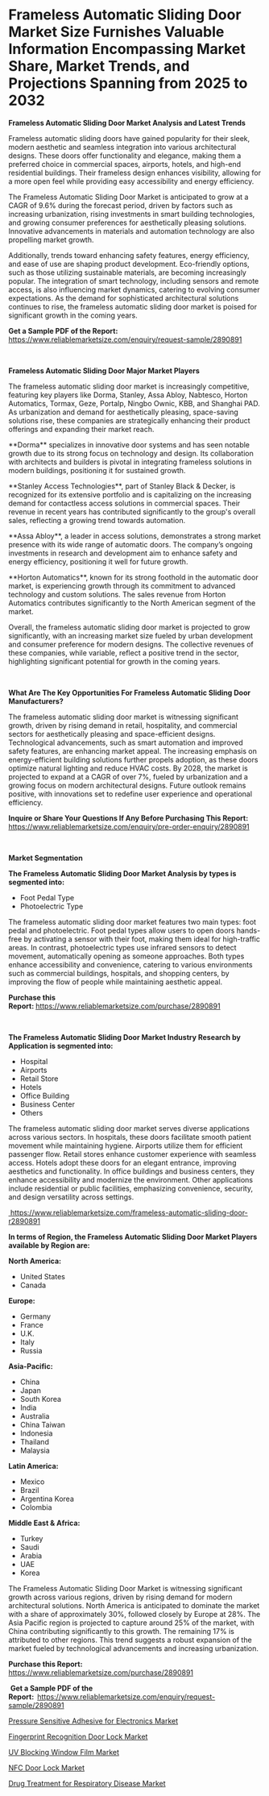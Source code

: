 <p><h1>Frameless Automatic Sliding Door Market Size Furnishes Valuable Information Encompassing Market Share, Market Trends, and Projections Spanning from 2025 to 2032</h1></p><p><strong>Frameless Automatic Sliding Door Market Analysis and Latest Trends</strong></p>
<p><p>Frameless automatic sliding doors have gained popularity for their sleek, modern aesthetic and seamless integration into various architectural designs. These doors offer functionality and elegance, making them a preferred choice in commercial spaces, airports, hotels, and high-end residential buildings. Their frameless design enhances visibility, allowing for a more open feel while providing easy accessibility and energy efficiency.</p><p>The Frameless Automatic Sliding Door Market is anticipated to grow at a CAGR of 9.6% during the forecast period, driven by factors such as increasing urbanization, rising investments in smart building technologies, and growing consumer preferences for aesthetically pleasing solutions. Innovative advancements in materials and automation technology are also propelling market growth. </p><p>Additionally, trends toward enhancing safety features, energy efficiency, and ease of use are shaping product development. Eco-friendly options, such as those utilizing sustainable materials, are becoming increasingly popular. The integration of smart technology, including sensors and remote access, is also influencing market dynamics, catering to evolving consumer expectations. As the demand for sophisticated architectural solutions continues to rise, the frameless automatic sliding door market is poised for significant growth in the coming years.</p></p>
<p><strong>Get a Sample PDF of the Report:&nbsp;</strong> <a href="https://www.reliablemarketsize.com/enquiry/request-sample/2890891?utm_campaign=1143&utm_medium=2&utm_source=Github&utm_content=ia&utm_term=14032025&utm_id=frameless-automatic-sliding-door">https://www.reliablemarketsize.com/enquiry/request-sample/2890891</a></p>
<p>&nbsp;</p>
<p><strong>Frameless Automatic Sliding Door Major Market Players</strong></p>
<p><p>The frameless automatic sliding door market is increasingly competitive, featuring key players like Dorma, Stanley, Assa Abloy, Nabtesco, Horton Automatics, Tormax, Geze, Portalp, Ningbo Ownic, KBB, and Shanghai PAD. As urbanization and demand for aesthetically pleasing, space-saving solutions rise, these companies are strategically enhancing their product offerings and expanding their market reach.</p><p>**Dorma** specializes in innovative door systems and has seen notable growth due to its strong focus on technology and design. Its collaboration with architects and builders is pivotal in integrating frameless solutions in modern buildings, positioning it for sustained growth.</p><p>**Stanley Access Technologies**, part of Stanley Black & Decker, is recognized for its extensive portfolio and is capitalizing on the increasing demand for contactless access solutions in commercial spaces. Their revenue in recent years has contributed significantly to the group's overall sales, reflecting a growing trend towards automation.</p><p>**Assa Abloy**, a leader in access solutions, demonstrates a strong market presence with its wide range of automatic doors. The company’s ongoing investments in research and development aim to enhance safety and energy efficiency, positioning it well for future growth.</p><p>**Horton Automatics**, known for its strong foothold in the automatic door market, is experiencing growth through its commitment to advanced technology and custom solutions. The sales revenue from Horton Automatics contributes significantly to the North American segment of the market.</p><p>Overall, the frameless automatic sliding door market is projected to grow significantly, with an increasing market size fueled by urban development and consumer preference for modern designs. The collective revenues of these companies, while variable, reflect a positive trend in the sector, highlighting significant potential for growth in the coming years.</p></p>
<p>&nbsp;</p>
<p><strong>What Are The Key Opportunities For Frameless Automatic Sliding Door Manufacturers?</strong></p>
<p><p>The frameless automatic sliding door market is witnessing significant growth, driven by rising demand in retail, hospitality, and commercial sectors for aesthetically pleasing and space-efficient designs. Technological advancements, such as smart automation and improved safety features, are enhancing market appeal. The increasing emphasis on energy-efficient building solutions further propels adoption, as these doors optimize natural lighting and reduce HVAC costs. By 2028, the market is projected to expand at a CAGR of over 7%, fueled by urbanization and a growing focus on modern architectural designs. Future outlook remains positive, with innovations set to redefine user experience and operational efficiency.</p></p>
<p><strong>Inquire or Share Your Questions If Any Before Purchasing This Report:</strong> <a href="https://www.reliablemarketsize.com/enquiry/pre-order-enquiry/2890891?utm_campaign=1143&utm_medium=2&utm_source=Github&utm_content=ia&utm_term=14032025&utm_id=frameless-automatic-sliding-door">https://www.reliablemarketsize.com/enquiry/pre-order-enquiry/2890891</a></p>
<p>&nbsp;</p>
<p><strong>Market Segmentation</strong></p>
<p><strong>The Frameless Automatic Sliding Door Market Analysis by types is segmented into:</strong></p>
<p><ul><li> Foot Pedal Type</li><li>Photoelectric Type </li></ul></p>
<p><p>The frameless automatic sliding door market features two main types: foot pedal and photoelectric. Foot pedal types allow users to open doors hands-free by activating a sensor with their foot, making them ideal for high-traffic areas. In contrast, photoelectric types use infrared sensors to detect movement, automatically opening as someone approaches. Both types enhance accessibility and convenience, catering to various environments such as commercial buildings, hospitals, and shopping centers, by improving the flow of people while maintaining aesthetic appeal.</p></p>
<p><strong>Purchase this Report:&nbsp;</strong><a href="https://www.reliablemarketsize.com/purchase/2890891?utm_campaign=1143&utm_medium=2&utm_source=Github&utm_content=ia&utm_term=14032025&utm_id=frameless-automatic-sliding-door">https://www.reliablemarketsize.com/purchase/2890891</a></p>
<p>&nbsp;</p>
<p><strong>The Frameless Automatic Sliding Door Market Industry Research by Application is segmented into:</strong></p>
<p><ul><li> Hospital</li><li>Airports</li><li>Retail Store</li><li>Hotels</li><li>Office Building</li><li>Business Center</li><li>Others </li></ul></p>
<p><p>The frameless automatic sliding door market serves diverse applications across various sectors. In hospitals, these doors facilitate smooth patient movement while maintaining hygiene. Airports utilize them for efficient passenger flow. Retail stores enhance customer experience with seamless access. Hotels adopt these doors for an elegant entrance, improving aesthetics and functionality. In office buildings and business centers, they enhance accessibility and modernize the environment. Other applications include residential or public facilities, emphasizing convenience, security, and design versatility across settings.</p></p>
<p><a href="https://www.reliablemarketsize.com/frameless-automatic-sliding-door-r2890891?utm_campaign=1143&utm_medium=2&utm_source=Github&utm_content=ia&utm_term=14032025&utm_id=frameless-automatic-sliding-door">&nbsp;https://www.reliablemarketsize.com/frameless-automatic-sliding-door-r2890891</a></p>
<p><strong>In terms of Region, the Frameless Automatic Sliding Door Market Players available by Region are:</strong></p>
<p>
    <p> <strong> North America: </strong>
        <ul>
            <li>United States</li>
            <li>Canada</li>
        </ul>
        </p> 
    <p> <strong> Europe: </strong>
        <ul>
            <li>Germany</li>
            <li>France</li>
            <li>U.K.</li>
            <li>Italy</li>
            <li>Russia</li>
        </ul>
        </p> 
    <p> <strong> Asia-Pacific: </strong>
        <ul>
            <li>China</li>
            <li>Japan</li>
            <li>South Korea</li>
            <li>India</li>
            <li>Australia</li>
            <li>China Taiwan</li>
            <li>Indonesia</li>
            <li>Thailand</li>
            <li>Malaysia</li>
        </ul>
        </p> 
    <p> <strong> Latin America: </strong>
        <ul>
            <li>Mexico</li>
            <li>Brazil</li>
            <li>Argentina Korea</li>
            <li>Colombia</li>
        </ul>
        </p> 
    <p> <strong> Middle East & Africa: </strong>
        <ul>
            <li>Turkey</li>
            <li>Saudi</li>
            <li>Arabia</li>
            <li>UAE</li>
            <li>Korea</li>
        </ul>
    </p>
    </p>
<p><p>The Frameless Automatic Sliding Door Market is witnessing significant growth across various regions, driven by rising demand for modern architectural solutions. North America is anticipated to dominate the market with a share of approximately 30%, followed closely by Europe at 28%. The Asia Pacific region is projected to capture around 25% of the market, with China contributing significantly to this growth. The remaining 17% is attributed to other regions. This trend suggests a robust expansion of the market fueled by technological advancements and increasing urbanization.</p></p>
<p><strong>Purchase this Report: </strong><a href="https://www.reliablemarketsize.com/purchase/2890891?utm_campaign=1143&utm_medium=2&utm_source=Github&utm_content=ia&utm_term=14032025&utm_id=frameless-automatic-sliding-door">https://www.reliablemarketsize.com/purchase/2890891</a></p>
<p>&nbsp;<strong>Get a Sample PDF of the Report:&nbsp;&nbsp;</strong><a href="https://www.reliablemarketsize.com/enquiry/request-sample/2890891?utm_campaign=1143&utm_medium=2&utm_source=Github&utm_content=ia&utm_term=14032025&utm_id=frameless-automatic-sliding-door">https://www.reliablemarketsize.com/enquiry/request-sample/2890891</a></p>
<p><strong></strong></p>
<p><p><a href="https://github.com/catlowdarcys/Market-Research-Report-List-1/blob/main/pressure-sensitive-adhesive-for-electronics-market.md?utm_campaign=1143&utm_medium=2&utm_source=Github&utm_content=ia&utm_term=14032025&utm_id=frameless-automatic-sliding-door">Pressure Sensitive Adhesive for Electronics Market</a></p><p><a href="https://github.com/ridchycarlas/Market-Research-Report-List-1/blob/main/fingerprint-recognition-door-lock-market.md?utm_campaign=1143&utm_medium=2&utm_source=Github&utm_content=ia&utm_term=14032025&utm_id=frameless-automatic-sliding-door">Fingerprint Recognition Door Lock Market</a></p><p><a href="https://github.com/fendtdjunawo/Market-Research-Report-List-1/blob/main/uv-blocking-window-film-market.md?utm_campaign=1143&utm_medium=2&utm_source=Github&utm_content=ia&utm_term=14032025&utm_id=frameless-automatic-sliding-door">UV Blocking Window Film Market</a></p><p><a href="https://github.com/hadshpinay/Market-Research-Report-List-1/blob/main/nfc-door-lock-market.md?utm_campaign=1143&utm_medium=2&utm_source=Github&utm_content=ia&utm_term=14032025&utm_id=frameless-automatic-sliding-door">NFC Door Lock Market</a></p><p><a href="https://github.com/danzopachllq/Market-Research-Report-List-1/blob/main/drug-treatment-for-respiratory-disease-market.md?utm_campaign=1143&utm_medium=2&utm_source=Github&utm_content=ia&utm_term=14032025&utm_id=frameless-automatic-sliding-door">Drug Treatment for Respiratory Disease Market</a></p></p>